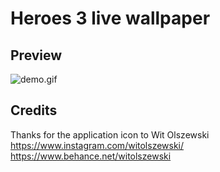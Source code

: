 # Heroes 3 live wallpaper

## Preview

![demo.gif](./demo.gif 'demo.gif')

## Credits

Thanks for the application icon to Wit Olszewski  
https://www.instagram.com/witolszewski/  
https://www.behance.net/witolszewski